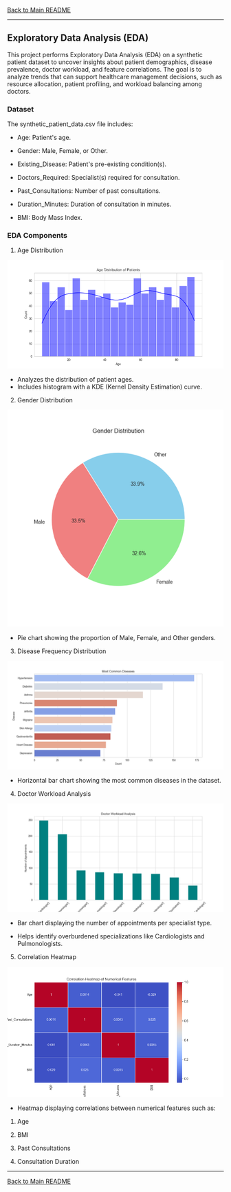 [Back to Main README](../README.md)

--- 

## Exploratory Data Analysis (EDA)

This project performs Exploratory Data Analysis (EDA) on a synthetic patient dataset to uncover insights about patient demographics, disease prevalence, doctor workload, and feature correlations. The goal is to analyze trends that can support healthcare management decisions, such as resource allocation, patient profiling, and workload balancing among doctors.

### Dataset
The synthetic_patient_data.csv file includes:

- Age: Patient's age.

- Gender: Male, Female, or Other.

- Existing_Disease: Patient's pre-existing condition(s).

- Doctors_Required: Specialist(s) required for consultation.

- Past_Consultations: Number of past consultations.

- Duration_Minutes: Duration of consultation in minutes.

- BMI: Body Mass Index.

### EDA Components

1. Age Distribution

![Age Distribution](/output_images/eda/age_distribution.png)

- Analyzes the distribution of patient ages.
- Includes histogram with a KDE (Kernel Density Estimation) curve.

2. Gender Distribution

![Gender Distribution](/output_images/eda/gender_distribution.png)

- Pie chart showing the proportion of Male, Female, and Other genders.

3. Disease Frequency Distribution

![Disease Distribution](/output_images/eda/disease_distribution.png)

- Horizontal bar chart showing the most common diseases in the dataset.

4. Doctor Workload Analysis

![Doctor Workload](/output_images/eda/dr_workload.png)

- Bar chart displaying the number of appointments per specialist type.

- Helps identify overburdened specializations like Cardiologists and Pulmonologists.

5. Correlation Heatmap

![Correlation Heatmap](/output_images/eda/heatmap.png)

- Heatmap displaying correlations between numerical features such as:

1. Age

2. BMI

3. Past Consultations

4. Consultation Duration


---

[Back to Main README](../README.md)
